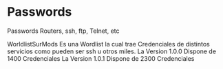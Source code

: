 # Passwords
Passwords Routers, ssh, ftp, Telnet, etc

WorldlistSurMods Es una Wordlist la cual trae Credenciales de distintos servicios como pueden ser ssh u otros miles.
La Version 1.0.0 Dispone de 1400 Credenciales
La Version 1.0.1 Dispone de 2300 Credenciales
